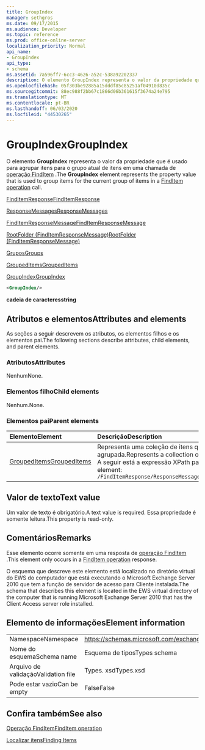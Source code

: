 ```yaml
---
title: GroupIndex
manager: sethgros
ms.date: 09/17/2015
ms.audience: Developer
ms.topic: reference
ms.prod: office-online-server
localization_priority: Normal
api_name:
- GroupIndex
api_type:
- schema
ms.assetid: 7a596ff7-6cc3-4626-a52c-538a92202337
description: O elemento GroupIndex representa o valor da propriedade que é usado para agrupar itens para o grupo atual de itens em uma chamada de operação FindItem.
ms.openlocfilehash: 05f303be92885a15dddf85c85251af04910d835c
ms.sourcegitcommit: 88ec988f2bb67c1866d06b361615f3674a24e795
ms.translationtype: MT
ms.contentlocale: pt-BR
ms.lasthandoff: 06/03/2020
ms.locfileid: "44530265"
---
```

# <a name="groupindex"></a><span data-ttu-id="a94fd-103">GroupIndex</span><span class="sxs-lookup"><span data-stu-id="a94fd-103">GroupIndex</span></span>

<span data-ttu-id="a94fd-104">O elemento **GroupIndex** representa o valor da propriedade que é usado para agrupar itens para o grupo atual de itens em uma chamada de [operação FindItem](finditem-operation.md) .</span><span class="sxs-lookup"><span data-stu-id="a94fd-104">The **GroupIndex** element represents the property value that is used to group items for the current group of items in a [FindItem operation](finditem-operation.md) call.</span></span> 
  
[<span data-ttu-id="a94fd-105">FindItemResponse</span><span class="sxs-lookup"><span data-stu-id="a94fd-105">FindItemResponse</span></span>](finditemresponse.md)
  
[<span data-ttu-id="a94fd-106">ResponseMessages</span><span class="sxs-lookup"><span data-stu-id="a94fd-106">ResponseMessages</span></span>](responsemessages.md)
  
[<span data-ttu-id="a94fd-107">FindItemResponseMessage</span><span class="sxs-lookup"><span data-stu-id="a94fd-107">FindItemResponseMessage</span></span>](finditemresponsemessage.md)
  
[<span data-ttu-id="a94fd-108">RootFolder (FindItemResponseMessage)</span><span class="sxs-lookup"><span data-stu-id="a94fd-108">RootFolder (FindItemResponseMessage)</span></span>](rootfolder-finditemresponsemessage.md)
  
[<span data-ttu-id="a94fd-109">Grupos</span><span class="sxs-lookup"><span data-stu-id="a94fd-109">Groups</span></span>](groups.md)
  
[<span data-ttu-id="a94fd-110">GroupedItems</span><span class="sxs-lookup"><span data-stu-id="a94fd-110">GroupedItems</span></span>](groupeditems.md)
  
[<span data-ttu-id="a94fd-111">GroupIndex</span><span class="sxs-lookup"><span data-stu-id="a94fd-111">GroupIndex</span></span>](groupindex.md)
  
```xml
<GroupIndex/>
```

 <span data-ttu-id="a94fd-112">**cadeia de caracteres**</span><span class="sxs-lookup"><span data-stu-id="a94fd-112">**string**</span></span>
## <a name="attributes-and-elements"></a><span data-ttu-id="a94fd-113">Atributos e elementos</span><span class="sxs-lookup"><span data-stu-id="a94fd-113">Attributes and elements</span></span>

<span data-ttu-id="a94fd-114">As seções a seguir descrevem os atributos, os elementos filhos e os elementos pai.</span><span class="sxs-lookup"><span data-stu-id="a94fd-114">The following sections describe attributes, child elements, and parent elements.</span></span>
  
### <a name="attributes"></a><span data-ttu-id="a94fd-115">Atributos</span><span class="sxs-lookup"><span data-stu-id="a94fd-115">Attributes</span></span>

<span data-ttu-id="a94fd-116">Nenhum</span><span class="sxs-lookup"><span data-stu-id="a94fd-116">None.</span></span>
  
### <a name="child-elements"></a><span data-ttu-id="a94fd-117">Elementos filho</span><span class="sxs-lookup"><span data-stu-id="a94fd-117">Child elements</span></span>

<span data-ttu-id="a94fd-118">Nenhum.</span><span class="sxs-lookup"><span data-stu-id="a94fd-118">None.</span></span>
  
### <a name="parent-elements"></a><span data-ttu-id="a94fd-119">Elementos pai</span><span class="sxs-lookup"><span data-stu-id="a94fd-119">Parent elements</span></span>

|<span data-ttu-id="a94fd-120">**Elemento**</span><span class="sxs-lookup"><span data-stu-id="a94fd-120">**Element**</span></span>|<span data-ttu-id="a94fd-121">**Descrição**</span><span class="sxs-lookup"><span data-stu-id="a94fd-121">**Description**</span></span>|
|:-----|:-----|
|[<span data-ttu-id="a94fd-122">GroupedItems</span><span class="sxs-lookup"><span data-stu-id="a94fd-122">GroupedItems</span></span>](groupeditems.md) <br/> |<span data-ttu-id="a94fd-123">Representa uma coleção de itens que são o resultado de uma chamada de [operação FindItem](finditem-operation.md) agrupada.</span><span class="sxs-lookup"><span data-stu-id="a94fd-123">Represents a collection of items that are the result of a grouped [FindItem operation](finditem-operation.md) call.</span></span>  <br/> <span data-ttu-id="a94fd-124">A seguir está a expressão XPath para este elemento:</span><span class="sxs-lookup"><span data-stu-id="a94fd-124">The following is the XPath expression to this element:</span></span>  <br/>  `/FindItemResponse/ResponseMessages/FindItemResponseMessage/RootFolder/Groups/GroupedItems[i]` <br/> |
   
## <a name="text-value"></a><span data-ttu-id="a94fd-125">Valor de texto</span><span class="sxs-lookup"><span data-stu-id="a94fd-125">Text value</span></span>

<span data-ttu-id="a94fd-126">Um valor de texto é obrigatório.</span><span class="sxs-lookup"><span data-stu-id="a94fd-126">A text value is required.</span></span> <span data-ttu-id="a94fd-127">Essa propriedade é somente leitura.</span><span class="sxs-lookup"><span data-stu-id="a94fd-127">This property is read-only.</span></span>
  
## <a name="remarks"></a><span data-ttu-id="a94fd-128">Comentários</span><span class="sxs-lookup"><span data-stu-id="a94fd-128">Remarks</span></span>

<span data-ttu-id="a94fd-129">Esse elemento ocorre somente em uma resposta de [operação FindItem](finditem-operation.md) .</span><span class="sxs-lookup"><span data-stu-id="a94fd-129">This element only occurs in a [FindItem operation](finditem-operation.md) response.</span></span> 
  
<span data-ttu-id="a94fd-130">O esquema que descreve este elemento está localizado no diretório virtual do EWS do computador que está executando o Microsoft Exchange Server 2010 que tem a função de servidor de acesso para Cliente instalada.</span><span class="sxs-lookup"><span data-stu-id="a94fd-130">The schema that describes this element is located in the EWS virtual directory of the computer that is running Microsoft Exchange Server 2010 that has the Client Access server role installed.</span></span>
  
## <a name="element-information"></a><span data-ttu-id="a94fd-131">Elemento de informações</span><span class="sxs-lookup"><span data-stu-id="a94fd-131">Element information</span></span>

|||
|:-----|:-----|
|<span data-ttu-id="a94fd-132">Namespace</span><span class="sxs-lookup"><span data-stu-id="a94fd-132">Namespace</span></span>  <br/> |https://schemas.microsoft.com/exchange/services/2006/types  <br/> |
|<span data-ttu-id="a94fd-133">Nome do esquema</span><span class="sxs-lookup"><span data-stu-id="a94fd-133">Schema name</span></span>  <br/> |<span data-ttu-id="a94fd-134">Esquema de tipos</span><span class="sxs-lookup"><span data-stu-id="a94fd-134">Types schema</span></span>  <br/> |
|<span data-ttu-id="a94fd-135">Arquivo de validação</span><span class="sxs-lookup"><span data-stu-id="a94fd-135">Validation file</span></span>  <br/> |<span data-ttu-id="a94fd-136">Types. xsd</span><span class="sxs-lookup"><span data-stu-id="a94fd-136">Types.xsd</span></span>  <br/> |
|<span data-ttu-id="a94fd-137">Pode estar vazio</span><span class="sxs-lookup"><span data-stu-id="a94fd-137">Can be empty</span></span>  <br/> |<span data-ttu-id="a94fd-138">False</span><span class="sxs-lookup"><span data-stu-id="a94fd-138">False</span></span>  <br/> |
   
## <a name="see-also"></a><span data-ttu-id="a94fd-139">Confira também</span><span class="sxs-lookup"><span data-stu-id="a94fd-139">See also</span></span>



[<span data-ttu-id="a94fd-140">Operação FindItem</span><span class="sxs-lookup"><span data-stu-id="a94fd-140">FindItem operation</span></span>](finditem-operation.md)


[<span data-ttu-id="a94fd-141">Localizar itens</span><span class="sxs-lookup"><span data-stu-id="a94fd-141">Finding Items</span></span>](https://msdn.microsoft.com/library/63af1f9c-464b-4fca-9ae3-3d60f24ca93c%28Office.15%29.aspx)

